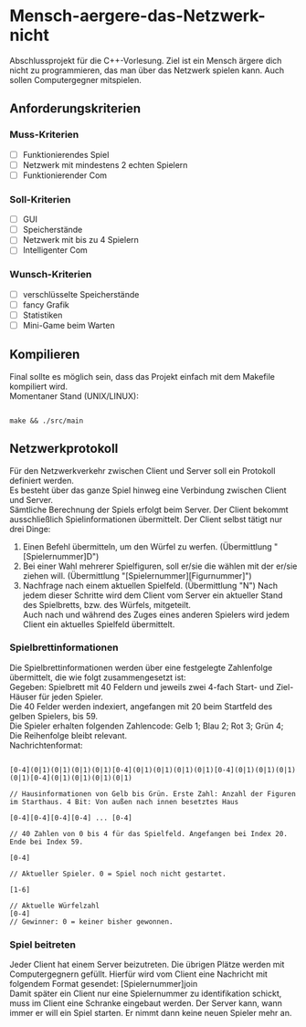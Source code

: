 # Mensch-aergere-das-Netzwerk-nicht
Abschlussprojekt für die C++-Vorlesung. Ziel ist ein Mensch ärgere dich nicht zu programmieren, das man über das Netzwerk spielen kann. Auch sollen Computergegner mitspielen.

## Anforderungskriterien
### Muss-Kriterien
- [ ] Funktionierendes Spiel
- [ ] Netzwerk mit mindestens 2 echten Spielern
- [ ] Funktionierender Com

### Soll-Kriterien
- [ ] GUI
- [ ] Speicherstände
- [ ] Netzwerk mit bis zu 4 Spielern
- [ ] Intelligenter Com

### Wunsch-Kriterien
- [ ] verschlüsselte Speicherstände
- [ ] fancy Grafik
- [ ] Statistiken
- [ ] Mini-Game beim Warten

## Kompilieren
Final sollte es möglich sein, dass das Projekt einfach mit dem Makefile kompiliert wird. <br/>
Momentaner Stand (UNIX/LINUX):
<pre><code>
make && ./src/main
</code></pre>

## Netzwerkprotokoll
Für den Netzwerkverkehr zwischen Client und Server soll ein Protokoll definiert werden. <br/>
Es besteht über das ganze Spiel hinweg eine Verbindung zwischen Client und Server. <br/>
Sämtliche Berechnung der Spiels erfolgt beim Server. Der Client bekommt ausschließlich Spielinformationen übermittelt.
Der Client selbst tätigt nur drei Dinge:
1. Einen Befehl übermitteln, um den Würfel zu werfen. (Übermittlung "[Spielernummer]D")
2. Bei einer Wahl mehrerer Spielfiguren, soll er/sie die wählen mit der er/sie ziehen will. (Übermittlung "[Spielernummer][Figurnummer]")
3. Nachfrage nach einem aktuellen Spielfeld. (Übermittlung "N")
Nach jedem dieser Schritte wird dem Client vom Server ein aktueller Stand des Spielbretts, bzw. des Würfels, mitgeteilt. <br/>
Auch nach und während des Zuges eines anderen Spielers wird jedem Client ein aktuelles Spielfeld übermittelt. <br/>
### Spielbrettinformationen
Die Spielbrettinformationen werden über eine festgelegte Zahlenfolge übermittelt, die wie folgt zusammengesetzt ist: <br/>
Gegeben: Spielbrett mit 40 Feldern und jeweils zwei 4-fach Start- und Ziel-Häuser für jeden Spieler. <br/>
Die 40 Felder werden indexiert, angefangen mit 20 beim Startfeld des gelben Spielers, bis 59. <br/>
Die Spieler erhalten folgenden Zahlencode: Gelb 1; Blau 2; Rot 3; Grün 4; Die Reihenfolge bleibt relevant. <br/>
Nachrichtenformat:
<pre><code>
[0-4](0|1)(0|1)(0|1)(0|1)[0-4](0|1)(0|1)(0|1)(0|1)[0-4](0|1)(0|1)(0|1)(0|1)[0-4](0|1)(0|1)(0|1)(0|1) <br/>
// Hausinformationen von Gelb bis Grün. Erste Zahl: Anzahl der Figuren im Starthaus. 4 Bit: Von außen nach innen besetztes Haus <br/>
[0-4][0-4][0-4][0-4] ... [0-4] <br/>
// 40 Zahlen von 0 bis 4 für das Spielfeld. Angefangen bei Index 20. Ende bei Index 59. <br/>
[0-4] <br/>
// Aktueller Spieler. 0 = Spiel noch nicht gestartet. <br/>
[1-6] <br/>
// Aktuelle Würfelzahl
[0-4]
// Gewinner: 0 = keiner bisher gewonnen.
</code></pre>

### Spiel beitreten
Jeder Client hat einem Server beizutreten. Die übrigen Plätze werden mit Computergegnern gefüllt.
Hierfür wird vom Client eine Nachricht mit folgendem Format gesendet: [Spielernummer]join <br/>
Damit später ein Client nur eine Spielernummer zu identifikation schickt, muss im Client eine Schranke
eingebaut werden.
Der Server kann, wann immer er will ein Spiel starten. Er nimmt dann keine neuen Spieler mehr an.

